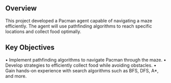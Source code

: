 ## Overview
This project developed a Pacman agent capable of navigating a maze efficiently. The agent will use pathfinding algorithms to reach specific locations and collect food optimally.

## Key Objectives
• Implement pathfinding algorithms to navigate Pacman through the maze.
• Develop strategies to efficiently collect food while avoiding obstacles.
• Gain hands-on experience with search algorithms such as BFS, DFS, A*, and more.

